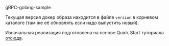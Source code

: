 gRPC-golang-sample

Текущая версия докер образа находится в файле `version` в корневом каталоге (там же её обновлять если надо выпустить новый).

Изначальная реализация подготовлена на основе Quick Start туториала [отсюда](https://grpc.io/docs/languages/go/quickstart/).


